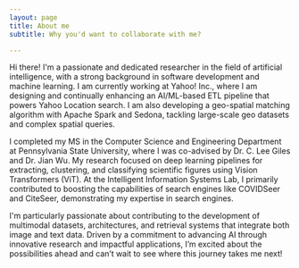 ```yaml
---
layout: page
title: About me
subtitle: Why you'd want to collaborate with me?

---
```

Hi there! I'm a passionate and dedicated researcher in the field of artificial intelligence, with a strong background in software development and machine learning. I am currently working at Yahoo! Inc., where I am designing and continually enhancing an AI/ML-based ETL pipeline that powers Yahoo Location search. I am also developing a geo-spatial matching algorithm with Apache Spark and Sedona, tackling large-scale geo datasets and complex spatial queries.

I completed my MS in the Computer Science and Engineering Department at Pennsylvania State University, where I was co-advised by Dr. C. Lee Giles and Dr. Jian Wu. My research focused on deep learning pipelines for extracting, clustering, and classifying scientific figures using Vision Transformers (ViT). At the Intelligent Information Systems Lab, I primarily contributed to boosting the capabilities of search engines like COVIDSeer and CiteSeer, demonstrating my expertise in search engines.

I'm particularly passionate about contributing to the development of multimodal datasets, architectures, and retrieval systems that integrate both image and text data. Driven by a commitment to advancing AI through innovative research and impactful applications, I’m excited about the possibilities ahead and can’t wait to see where this journey takes me next!

[comment]: <> (What else do you need?)

[comment]: <> (My story)

[comment]: <> (To be honest, I’m having some trouble remembering right now, so why don’t you just watch my movie and it will answer all your questions.)
